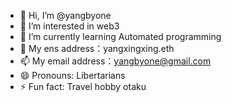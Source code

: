 - 👋 Hi, I’m @yangbyone
- 👀 I’m interested in web3
- 🌱 I’m currently learning Automated programming
- 💞️ My ens address：yangxingxing.eth
- 📫 My email address：yangbyone@gmail.com
- 😄 Pronouns: Libertarians
- ⚡ Fun fact: Travel hobby otaku

<!---
yangbyone/yangbyone is a ✨ special ✨ repository because its `README.md` (this file) appears on your GitHub profile.
You can click the Preview link to take a look at your changes.
--->
